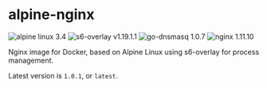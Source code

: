 # alpine-nginx
![alpine linux 3.4](https://img.shields.io/badge/alpine%20linux-3.4-blue.svg?style=flat-square) ![s6-overlay v1.19.1.1](https://img.shields.io/badge/s6--overlay-v1.19.1.1-blue.svg) ![go-dnsmasq 1.0.7](https://img.shields.io/badge/go--dnsmasq-1.0.7-blue.svg) ![nginx 1.11.10](https://img.shields.io/badge/nginx-1.11.10-blue.svg?style=flat-square)

Nginx image for Docker, based on Alpine Linux using s6-overlay for process management.

Latest version is `1.0.1`, or `latest`.
